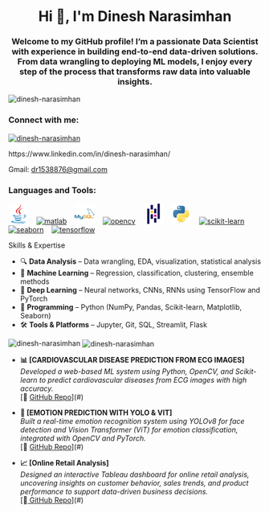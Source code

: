 
<h1 align="center">Hi 👋, I'm Dinesh Narasimhan</h1>
<h3 align="center">Welcome to my GitHub profile! I’m a passionate Data Scientist with experience in building end-to-end data-driven solutions. From data wrangling to deploying ML models, I enjoy every step of the process that transforms raw data into valuable insights.</h3>

<p align="left"> <img src="https://komarev.com/ghpvc/?username=dinesh-narasimhan&label=Profile%20views&color=0e75b6&style=flat" alt="dinesh-narasimhan" /> </p>

<h3 align="left">Connect with me:</h3>
<p align="left">
<a href="(https://www.linkedin.com/in/dinesh-narasimhan/)" target="blank"><img align="center" src="https://raw.githubusercontent.com/rahuldkjain/github-profile-readme-generator/master/src/images/icons/Social/linked-in-alt.svg" alt="dinesh-narasimhan" height="30" width="40" /></a>
</p> https://www.linkedin.com/in/dinesh-narasimhan/


Gmail: dr1538876@gmail.com

<h3 align="left">Languages and Tools:</h3>
<p align="left">
  <a href="https://www.java.com" target="_blank" rel="noreferrer"><img src="https://raw.githubusercontent.com/devicons/devicon/master/icons/java/java-original.svg" width="40" height="40" alt="java" /></a>&nbsp;&nbsp;&nbsp;
  <a href="https://www.mathworks.com/" target="_blank" rel="noreferrer"><img src="https://upload.wikimedia.org/wikipedia/commons/2/21/Matlab_Logo.png" width="40" height="40" alt="matlab" /></a>&nbsp;&nbsp;&nbsp;
  <a href="https://www.mysql.com/" target="_blank" rel="noreferrer"><img src="https://raw.githubusercontent.com/devicons/devicon/master/icons/mysql/mysql-original-wordmark.svg" width="40" height="40" alt="mysql" /></a>&nbsp;&nbsp;&nbsp;
  <a href="https://opencv.org/" target="_blank" rel="noreferrer"><img src="https://www.vectorlogo.zone/logos/opencv/opencv-icon.svg" width="40" height="40" alt="opencv" /></a>&nbsp;&nbsp;&nbsp;
  <a href="https://pandas.pydata.org/" target="_blank" rel="noreferrer"><img src="https://raw.githubusercontent.com/devicons/devicon/master/icons/pandas/pandas-original.svg" width="40" height="40" alt="pandas" /></a>&nbsp;&nbsp;&nbsp;
  <a href="https://www.python.org" target="_blank" rel="noreferrer"><img src="https://raw.githubusercontent.com/devicons/devicon/master/icons/python/python-original.svg" width="40" height="40" alt="python" /></a>&nbsp;&nbsp;&nbsp;
  <a href="https://scikit-learn.org/" target="_blank" rel="noreferrer"><img src="https://upload.wikimedia.org/wikipedia/commons/0/05/Scikit_learn_logo_small.svg" width="40" height="40" alt="scikit-learn" /></a>&nbsp;&nbsp;&nbsp;
  <a href="https://seaborn.pydata.org/" target="_blank" rel="noreferrer"><img src="https://seaborn.pydata.org/_images/logo-mark-lightbg.svg" width="40" height="40" alt="seaborn" /></a>&nbsp;&nbsp;&nbsp;
  <a href="https://www.tensorflow.org" target="_blank" rel="noreferrer"><img src="https://www.vectorlogo.zone/logos/tensorflow/tensorflow-icon.svg" width="40" height="40" alt="tensorflow" /></a>
</p>


Skills & Expertise

- 🔍 **Data Analysis** – Data wrangling, EDA, visualization, statistical analysis  
- 🤖 **Machine Learning** – Regression, classification, clustering, ensemble methods  
- 🧬 **Deep Learning** – Neural networks, CNNs, RNNs using TensorFlow and PyTorch  
- 🐍 **Programming** – Python (NumPy, Pandas, Scikit-learn, Matplotlib, Seaborn)  
- 🛠 **Tools & Platforms** – Jupyter, Git, SQL, Streamlit, Flask

<p><img align="left" src="https://github-readme-stats.vercel.app/api/top-langs?username=dinesh-narasimhan&show_icons=true&locale=en&layout=compact" alt="dinesh-narasimhan" /></p>

<p>&nbsp;<img align="center" src="https://github-readme-stats.vercel.app/api?username=dinesh-narasimhan&show_icons=true&locale=en" alt="dinesh-narasimhan" /></p>


- **📊 [CARDIOVASCULAR DISEASE PREDICTION FROM ECG IMAGES]**  
  *Developed a web-based ML system using Python, OpenCV, and Scikit-learn to predict cardiovascular diseases from ECG images with high accuracy.*  
  [🔗 [GitHub Repo](https://github.com/Dinesh-Narasimhan/CARDIOVASCULAR-DISEASE-PREDICTION-FROM-ECG-IMAGES)](#)

- **🧠 [EMOTION PREDICTION WITH YOLO & VIT]**  
  *Built a real-time emotion recognition system using YOLOv8 for face detection and Vision Transformer (ViT) for emotion classification, integrated with OpenCV and PyTorch.*  
  [🔗 [GitHub Repo](https://github.com/Dinesh-Narasimhan/Emotion-prediction-with-yolo-and-vit)](#)

- **📈 [Online Retail Analysis]**  
  *Designed an interactive Tableau dashboard for online retail analysis, uncovering insights on customer behavior, sales trends, and product performance to support data-driven business decisions.*  
  [🔗[ GitHub Repo](https://github.com/Dinesh-Narasimhan/Online-retail-analysis)](#)
